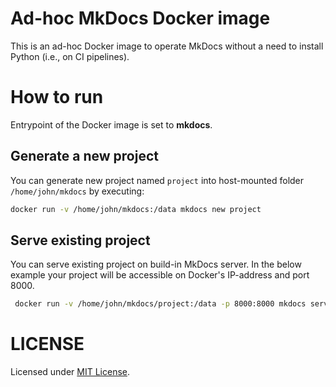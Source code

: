 # Ad-hoc MkDocs Docker image

This is an ad-hoc Docker image to operate MkDocs without a need to install Python (i.e., on CI pipelines).

# How to run

Entrypoint of the Docker image is set to **mkdocs**.

## Generate a new project

You can generate new project named `project` into host-mounted folder `/home/john/mkdocs` by executing:

```bash
docker run -v /home/john/mkdocs:/data mkdocs new project
```

## Serve existing project

You can serve existing project on build-in MkDocs server. In the below example your project will be accessible on Docker's IP-address and port 8000.

```bash
 docker run -v /home/john/mkdocs/project:/data -p 8000:8000 mkdocs serve
```

# LICENSE 

Licensed under [MIT License](LICENSE).